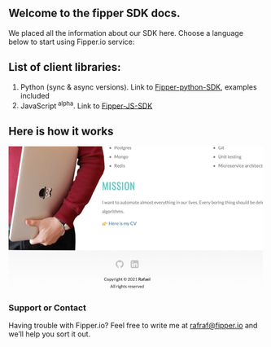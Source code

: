 ## Welcome to the fipper SDK docs.

We placed all the information about our SDK here. Choose a language below to start using Fipper.io service:
## List of client libraries:

1. Python (sync & async versions). Link to [Fipper-python-SDK](https://github.com/Fipper-io/fipper-python-sdk/), examples included
2. JavaScript<sup> alpha</sup>. Link to [Fipper-JS-SDK](https://github.com/Fipper-io/fipper-js-sdk/)

## Here is how it works
![Alt Text](https://github.com/Fipper-io/fipper-sdk-docs/blob/gh-pages/fipper_sdk_footage.gif?raw=true)

### Support or Contact

Having trouble with Fipper.io? Feel free to write me at [rafraf@fipper.io](mailto:rafraf@fipper.io) and we’ll help you sort it out.
